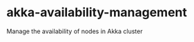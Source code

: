 akka-availability-management
============================

Manage the availability of nodes in Akka cluster
